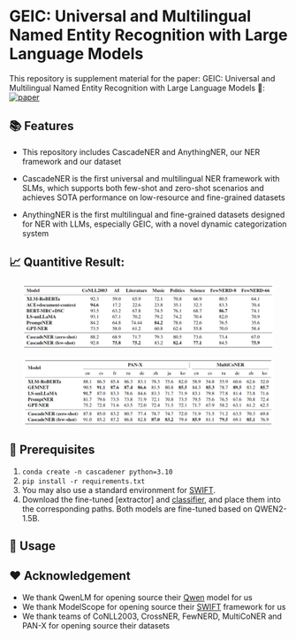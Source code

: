 # GEIC: Universal and Multilingual Named Entity Recognition with Large Language Models
This repository is supplement material for the paper: GEIC: Universal and Multilingual Named Entity Recognition with Large Language Models
📖: [![paper](https://img.shields.io/badge/arXiv-Paper-<COLOR>.svg)]() &nbsp; &nbsp; &nbsp; &nbsp; &nbsp; &nbsp; &nbsp; &nbsp;

## 📚 Features
* This repository includes CascadeNER and AnythingNER, our NER framework and our dataset

* CascadeNER is the first universal and multilingual NER framework with SLMs, which supports both few-shot and zero-shot scenarios and achieves SOTA performance on low-resource and fine-grained datasets

* AnythingNER is the first multilingual and fine-grained datasets designed for NER with LLMs, especially GEIC, with a novel dynamic categorization system
<!-- <p align="center">
  <img src="Figure/example.png" width="75%"/>
</p>
<p align="center">
  <img src="Figure/artitecture_sum.png" width="75%"/>
</p> -->

## 📈 Quantitive Result:

<p align="center">
  <img src="figure/english.png" width="90%"/>
</p>
<p align="center">
  <img src="figure/multilingual.png" width="90%"/>
</p>

## 📌 Prerequisites

1. `conda create -n cascadener python=3.10`
2. `pip install -r requirements.txt`
3. You may also use a standard environment for [SWIFT](https://github.com/modelscope/ms-swift).
4. Download the fine-tuned [extractor] and [classifier](https://huggingface.co/CascadeNER/models_for_CascadeNER/tree/main), and place them into the corresponding paths. Both models are fine-tuned based on QWEN2-1.5B.

## 🌟 Usage
<!-- * First, download finetuned [InternVL-4B](https://huggingface.co/BIGBench/InternVL-4B-bench) and [qwen1-5b](https://huggingface.co/VersusDebias/VersusDebias/tree/main), and put them into `./model`

* Second, change `model` in `gam.py` to your generator model. If your model is not on the list, you can change `model` to your model name mannually (make sure your workflow `{model}.json` is under `./workflow`). Change `server_address` in `gam.py` to the address of your own Comfyui and run Comfyui independently. Change `epoch` (default 5) to a quarter of the number of the original array (default 20) in `./tools/orgin_array.py`. Then, you may run `gam.py` to use GAM. The results will be stored in `./GAM_result`.

* Third, change `model` in `result_select.py` to the generator model used in GAM and run `result_select.py` to select the best result of each prompt from GAM. The result will be stored in `./GAM_result`.

* Last, change `original_prompt_path` in `dgm.py` to the prompts (in .txt file) you want to debias. Change `generator_model` to your generator model (notice that this generator model can be different to the one in GAM part). Change `ground_truth` to your ground truth path. Then you may run `dgm.py` to generate the debiased prompts of your own prompts and the images based on these debiased prompts. The result will be stored in `./prompt` and `./Debiased_Image`.

* Eval: If you want to evaluate our framework in few-shot or zero-shot scenarios, follow the instruction in `dgm.py`, `eval_align.py` and `eval_result.py` to modify them. Then, run these three files in order of `dgm.py`, `eval_align.py` and `eval_result.py`. The result will be stored in `./align` and `./evaluate` -->

## ❤️ Acknowledgement
* We thank QwenLM for opening source their [Qwen](https://github.com/QwenLM/Qwen) model for us
* We thank ModelScope for opening source their [SWIFT](https://github.com/modelscope/ms-swift) framework for us
* We thank teams of CoNLL2003, CrossNER, FewNERD, MultiCoNER and PAN-X for opening source their datasets
